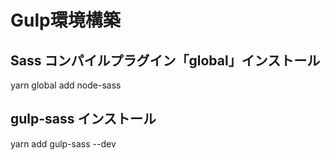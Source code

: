 # Gulp環境構築








## Sass コンパイルプラグイン「global」インストール  
yarn global add node-sass  

## gulp-sass インストール
yarn add gulp-sass --dev
